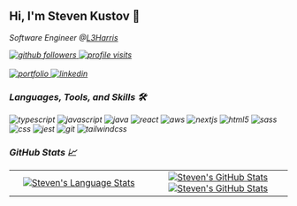 ## Hi, I'm Steven Kustov 👋

<p><em>Software Engineer @<a href="https://l3harris.com/" target="_blank" >L3Harris

<div>
<img src="https://img.shields.io/github/followers/votsuk?label=follow&style=social" alt="github followers" />
<img src="https://komarev.com/ghpvc/?username=votsuk&label=Profile+Views" alt="profile visits" />
<br /><br />
<a href="https://stevenkustov.com/" target="_blank">
<img src="https://img.shields.io/badge/check%20out%20my%20Portfolio-042549?style=for-the-badge&logo=moleculer&logoColor=white" alt="portfolio" />
</a>
<a href="https://www.linkedin.com/in/votsuk/" target="_blank">
<img src="https://img.shields.io/badge/StevenKustov-%230077B5.svg?style=for-the-badge&logo=linkedin&logoColor=white" alt="linkedin" />
</a>
<br />
</div>

### Languages, Tools, and Skills 🛠

<div>
<img src='https://img.shields.io/badge/typescript-%23007ACC.svg?style=for-the-badge&logo=typescript&logoColor=white' alt='typescript' />
<img src='https://img.shields.io/badge/javascript-%23323330.svg?style=for-the-badge&logo=javascript&logoColor=%23F7DF1E' alt='javascript' />
<img src='https://img.shields.io/badge/java-%23ED8B00.svg?style=for-the-badge&logo=openjdk&logoColor=white' alt='java' />
<img src='https://img.shields.io/badge/react-%2320232a.svg?style=for-the-badge&logo=react&logoColor=%2361DAFB' alt='react' />
<img src='https://img.shields.io/badge/AWS-%23FF9900.svg?style=for-the-badge&logo=amazon-aws&logoColor=white' alt='aws' />
<img src='https://img.shields.io/badge/next.js-19191A?style=for-the-badge&logo=nextdotjs&logoColor=white' alt='nextjs' />
<img src='https://img.shields.io/badge/HTML5-E34F26?style=for-the-badge&logo=html5&logoColor=white' alt='html5' />
<img src='https://img.shields.io/badge/SASS-hotpink.svg?style=for-the-badge&logo=SASS&logoColor=white' alt='sass' />
<img src='https://img.shields.io/badge/CSS3-1572B6?style=for-the-badge&logo=css3&logoColor=white' alt='css' />
<img src='https://img.shields.io/badge/Jest-C21325?style=for-the-badge&logo=jest&logoColor=white' alt='jest' />
<img src='https://img.shields.io/badge/git-%23F05033.svg?style=for-the-badge&logo=git&logoColor=white' alt='git' />
<img src='https://img.shields.io/badge/tailwindcss-%2338B2AC.svg?style=for-the-badge&logo=tailwind-css&logoColor=white' alt='tailwindcss' />
</div>
  
### GitHub Stats 📈
<div>
  <table width="100%">
    <tbody>
      <tr>
        <td width="50%" style="border: none !important;">
        <div align="center" width="100%">
          <a href="https://github.com/votsuk">
            <img src="https://github-readme-stats.vercel.app/api/top-langs/?username=votsuk&hide=ruby&layout=compact&hide_border=true&langs_count=6" alt="Steven's Language Stats" vertical-align="middle"/>
          </a>
        </div>
        </td>
        <td width="50%" style="border: none !important;">
        <div align="center" width="100%">
          <a href="https://github.com/votsuk">
            <img src="https://awesome-github-stats.azurewebsites.net/user-stats/votsuk?cardType=github&theme=github" alt="Steven's GitHub Stats" />
            <img src="https://github-readme-stats.vercel.app/api?username=votsuk&show_icons=true&hide=stars&hide_border=true" alt="Steven's GitHub Stats" vertical-align="middle"/>
          </a>
        </div>
        </td>
      </tr>
    </tbody>
  <table>
<div>
